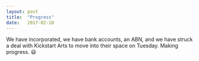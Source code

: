```yaml
---
layout: post
title:  "Progress"
date:   2017-02-10
---
```


We have incorporated, we have bank accounts, an ABN, and we have struck a deal with Kickstart Arts to move into their space on Tuesday. Making progress. :smiley:

